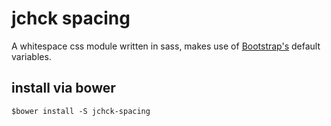 # jchck spacing
A whitespace css module written in sass, makes use of [Bootstrap's](http://getbootstrap.com) default variables.

## install via bower
```
$bower install -S jchck-spacing
```
